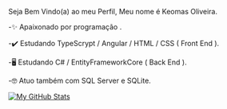 Seja Bem Vindo(a) ao meu Perfil, Meu nome é Keomas Oliveira.

-✨ Apaixonado por programação .

-✔️ Estudando TypeScrypt / Angular / HTML / CSS ( Front End ).

-🖥️ Estudando C# / EntityFrameworkCore ( Back End ).

-🤓 Atuo também com SQL Server e SQLite.


[![My GitHub Stats](https://github-readme-stats.vercel.app/api/top-langs/?username=keomasoliveira&count_private=true&theme=dracula&showicons=true)]()
